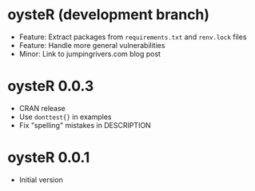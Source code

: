 # oysteR (development branch)
  * Feature: Extract packages from `requirements.txt` and `renv.lock` files
  * Feature: Handle more general vulnerabilities
  * Minor: Link to jumpingrivers.com blog post

# oysteR 0.0.3
  * CRAN release
  * Use `donttest{}` in examples
  * Fix "spelling" mistakes in DESCRIPTION

# oysteR 0.0.1
  * Initial version
